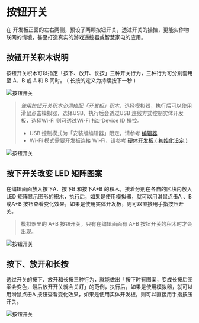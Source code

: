 # 按钮开关

在 开发板正面的左右两侧，预设了两颗按钮开关，透过开关的操控，更能实作物联网的情境，甚至打造真实的游戏遥控器或智慧家电的应用。

## 按钮开关积木说明

按钮开关积木可以指定「按下、放开、长按」三种开关行为，三种行为可分别套用至 A、B 或 A 和 B 同时。 ( 长按的定义为持续按下一秒 )

![按钮开关](https://raw.githubusercontent.com/junhuanchen/test_repository/master/bpi-web/tutorials/images/zh-tw/docs/webbit/board/ab-button-01.jpg)

> *使用按钮开关积木必须搭配「开发板」积木*，选择模拟器，执行后可以使用滑鼠点击模拟器，选择USB，执行后会透过USB 连线方式控制实体开发板，选择Wi-Fi 则可透过Wi-Fi 指定Device ID 操控。
> - USB 控制模式为「安装版编辑器」限定，请参考 [编辑器](../index.html#software)
> - Wi-Fi 模式需要开发板连接 Wi-Fi，请参考 [硬体开发板 ( 初始化设定 )](../info/setup.html)

![按钮开关](https://raw.githubusercontent.com/junhuanchen/test_repository/master/bpi-web/tutorials/images/zh-tw/docs/webbit/board/ab-button-04.jpg)

## 按下开关改变 LED 矩阵图案

在编辑画面放入按下A、按下B 和按下A+B 的积木，接着分别在各自的区块内放入LED 矩阵显示图形的积木，执行后，如果是使用模拟器，就可以用滑鼠点击A 、B 或A+B 按钮查看变化效果，如果是使用实体开发板，则可以直接用手指按压开关。

> 模拟器里的 A+B 按钮开关，只有在编辑画面有 A+B 按钮开关的积木时才会出现。

![按钮开关](https://raw.githubusercontent.com/junhuanchen/test_repository/master/bpi-web/tutorials/images/zh-tw/docs/webbit/board/ab-button-02.gif)

## 按下、放开和长按

透过开关的按下、放开和长按三种行为，就能做出「按下时有图案，变成长按后图案会变色，最后放开开关就会关灯」的范例，执行后，如果是使用模拟器，就可以用滑鼠点击A 按钮查看变化效果，如果是使用实体开发板，则可以直接用手指按压开关。

![按钮开关](https://raw.githubusercontent.com/junhuanchen/test_repository/master/bpi-web/tutorials/images/zh-tw/docs/webbit/board/ab-button-03.gif)